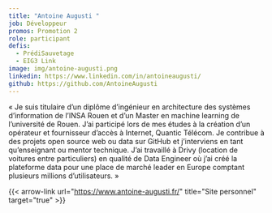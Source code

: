 ```yaml
---
title: "Antoine Augusti "
job: Développeur
promos: Promotion 2
role: participant
defis:
  - PrédiSauvetage
  - EIG3 Link
image: img/antoine-augusti.png
linkedin: https://www.linkedin.com/in/antoineaugusti/
github: https://github.com/AntoineAugusti
---
```

« Je suis titulaire d’un diplôme d’ingénieur en architecture des systèmes d’information de l’INSA Rouen et d’un Master en machine learning de l’université de Rouen. J’ai participé lors de mes études à la création d’un opérateur et fournisseur d’accès à Internet, Quantic Télécom. Je contribue à des projets open source web ou data sur GitHub et j’interviens en tant qu’enseignant ou mentor technique. J’ai travaillé à Drivy (location de voitures entre particuliers) en qualité de Data Engineer où j’ai créé la plateforme data pour une place de marché leader en Europe comptant plusieurs millions d’utilisateurs. »

{{< arrow-link url="https://www.antoine-augusti.fr/" title="Site personnel" target="true" >}}